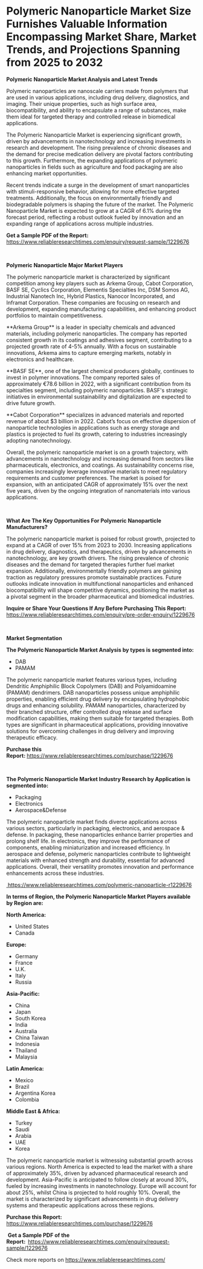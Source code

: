 <p><h1>Polymeric Nanoparticle Market Size Furnishes Valuable Information Encompassing Market Share, Market Trends, and Projections Spanning from 2025 to 2032</h1></p><p><strong>Polymeric Nanoparticle Market Analysis and Latest Trends</strong></p>
<p><p>Polymeric nanoparticles are nanoscale carriers made from polymers that are used in various applications, including drug delivery, diagnostics, and imaging. Their unique properties, such as high surface area, biocompatibility, and ability to encapsulate a range of substances, make them ideal for targeted therapy and controlled release in biomedical applications.</p><p>The Polymeric Nanoparticle Market is experiencing significant growth, driven by advancements in nanotechnology and increasing investments in research and development. The rising prevalence of chronic diseases and the demand for precise medication delivery are pivotal factors contributing to this growth. Furthermore, the expanding applications of polymeric nanoparticles in fields such as agriculture and food packaging are also enhancing market opportunities.</p><p>Recent trends indicate a surge in the development of smart nanoparticles with stimuli-responsive behavior, allowing for more effective targeted treatments. Additionally, the focus on environmentally friendly and biodegradable polymers is shaping the future of the market. The Polymeric Nanoparticle Market is expected to grow at a CAGR of 6.1% during the forecast period, reflecting a robust outlook fueled by innovation and an expanding range of applications across multiple industries.</p></p>
<p><strong>Get a Sample PDF of the Report:&nbsp;</strong> <a href="https://www.reliableresearchtimes.com/enquiry/request-sample/1229676?utm_campaign=2771&utm_medium=2&utm_source=Github&utm_content=ia&utm_term=31032025&utm_id=polymeric-nanoparticle">https://www.reliableresearchtimes.com/enquiry/request-sample/1229676</a></p>
<p>&nbsp;</p>
<p><strong>Polymeric Nanoparticle Major Market Players</strong></p>
<p><p>The polymeric nanoparticle market is characterized by significant competition among key players such as Arkema Group, Cabot Corporation, BASF SE, Cyclics Corporation, Elementis Specialties Inc, DSM Somos AG, Industrial Nanotech Inc, Hybrid Plastics, Nanocor Incorporated, and Inframat Corporation. These companies are focusing on research and development, expanding manufacturing capabilities, and enhancing product portfolios to maintain competitiveness.</p><p>**Arkema Group** is a leader in specialty chemicals and advanced materials, including polymeric nanoparticles. The company has reported consistent growth in its coatings and adhesives segment, contributing to a projected growth rate of 4-5% annually. With a focus on sustainable innovations, Arkema aims to capture emerging markets, notably in electronics and healthcare.</p><p>**BASF SE**, one of the largest chemical producers globally, continues to invest in polymer innovations. The company reported sales of approximately €78.6 billion in 2022, with a significant contribution from its specialties segment, including polymeric nanoparticles. BASF's strategic initiatives in environmental sustainability and digitalization are expected to drive future growth.</p><p>**Cabot Corporation** specializes in advanced materials and reported revenue of about $3 billion in 2022. Cabot’s focus on effective dispersion of nanoparticle technologies in applications such as energy storage and plastics is projected to fuel its growth, catering to industries increasingly adopting nanotechnology.</p><p>Overall, the polymeric nanoparticle market is on a growth trajectory, with advancements in nanotechnology and increasing demand from sectors like pharmaceuticals, electronics, and coatings. As sustainability concerns rise, companies increasingly leverage innovative materials to meet regulatory requirements and customer preferences. The market is poised for expansion, with an anticipated CAGR of approximately 15% over the next five years, driven by the ongoing integration of nanomaterials into various applications.</p></p>
<p>&nbsp;</p>
<p><strong>What Are The Key Opportunities For Polymeric Nanoparticle Manufacturers?</strong></p>
<p><p>The polymeric nanoparticle market is poised for robust growth, projected to expand at a CAGR of over 15% from 2023 to 2030. Increasing applications in drug delivery, diagnostics, and therapeutics, driven by advancements in nanotechnology, are key growth drivers. The rising prevalence of chronic diseases and the demand for targeted therapies further fuel market expansion. Additionally, environmentally friendly polymers are gaining traction as regulatory pressures promote sustainable practices. Future outlooks indicate innovation in multifunctional nanoparticles and enhanced biocompatibility will shape competitive dynamics, positioning the market as a pivotal segment in the broader pharmaceutical and biomedical industries.</p></p>
<p><strong>Inquire or Share Your Questions If Any Before Purchasing This Report:</strong> <a href="https://www.reliableresearchtimes.com/enquiry/pre-order-enquiry/1229676?utm_campaign=2771&utm_medium=2&utm_source=Github&utm_content=ia&utm_term=31032025&utm_id=polymeric-nanoparticle">https://www.reliableresearchtimes.com/enquiry/pre-order-enquiry/1229676</a></p>
<p>&nbsp;</p>
<p><strong>Market Segmentation</strong></p>
<p><strong>The Polymeric Nanoparticle Market Analysis by types is segmented into:</strong></p>
<p><ul><li>DAB</li><li>PAMAM</li></ul></p>
<p><p>The polymeric nanoparticle market features various types, including Dendritic Amphiphilic Block Copolymers (DAB) and Polyamidoamine (PAMAM) dendrimers. DAB nanoparticles possess unique amphiphilic properties, enabling efficient drug delivery by encapsulating hydrophobic drugs and enhancing solubility. PAMAM nanoparticles, characterized by their branched structure, offer controlled drug release and surface modification capabilities, making them suitable for targeted therapies. Both types are significant in pharmaceutical applications, providing innovative solutions for overcoming challenges in drug delivery and improving therapeutic efficacy.</p></p>
<p><strong>Purchase this Report:&nbsp;</strong><a href="https://www.reliableresearchtimes.com/purchase/1229676?utm_campaign=2771&utm_medium=2&utm_source=Github&utm_content=ia&utm_term=31032025&utm_id=polymeric-nanoparticle">https://www.reliableresearchtimes.com/purchase/1229676</a></p>
<p>&nbsp;</p>
<p><strong>The Polymeric Nanoparticle Market Industry Research by Application is segmented into:</strong></p>
<p><ul><li>Packaging</li><li>Electronics</li><li>Aerospace&Defense</li></ul></p>
<p><p>The polymeric nanoparticle market finds diverse applications across various sectors, particularly in packaging, electronics, and aerospace & defense. In packaging, these nanoparticles enhance barrier properties and prolong shelf life. In electronics, they improve the performance of components, enabling miniaturization and increased efficiency. In aerospace and defense, polymeric nanoparticles contribute to lightweight materials with enhanced strength and durability, essential for advanced applications. Overall, their versatility promotes innovation and performance enhancements across these industries.</p></p>
<p><a href="https://www.reliableresearchtimes.com/polymeric-nanoparticle-r1229676?utm_campaign=2771&utm_medium=2&utm_source=Github&utm_content=ia&utm_term=31032025&utm_id=polymeric-nanoparticle">&nbsp;https://www.reliableresearchtimes.com/polymeric-nanoparticle-r1229676</a></p>
<p><strong>In terms of Region, the Polymeric Nanoparticle Market Players available by Region are:</strong></p>
<p>
    <p> <strong> North America: </strong>
        <ul>
            <li>United States</li>
            <li>Canada</li>
        </ul>
        </p> 
    <p> <strong> Europe: </strong>
        <ul>
            <li>Germany</li>
            <li>France</li>
            <li>U.K.</li>
            <li>Italy</li>
            <li>Russia</li>
        </ul>
        </p> 
    <p> <strong> Asia-Pacific: </strong>
        <ul>
            <li>China</li>
            <li>Japan</li>
            <li>South Korea</li>
            <li>India</li>
            <li>Australia</li>
            <li>China Taiwan</li>
            <li>Indonesia</li>
            <li>Thailand</li>
            <li>Malaysia</li>
        </ul>
        </p> 
    <p> <strong> Latin America: </strong>
        <ul>
            <li>Mexico</li>
            <li>Brazil</li>
            <li>Argentina Korea</li>
            <li>Colombia</li>
        </ul>
        </p> 
    <p> <strong> Middle East & Africa: </strong>
        <ul>
            <li>Turkey</li>
            <li>Saudi</li>
            <li>Arabia</li>
            <li>UAE</li>
            <li>Korea</li>
        </ul>
    </p>
    </p>
<p><p>The polymeric nanoparticle market is witnessing substantial growth across various regions. North America is expected to lead the market with a share of approximately 35%, driven by advanced pharmaceutical research and development. Asia-Pacific is anticipated to follow closely at around 30%, fueled by increasing investments in nanotechnology. Europe will account for about 25%, whilst China is projected to hold roughly 10%. Overall, the market is characterized by significant advancements in drug delivery systems and therapeutic applications across these regions.</p></p>
<p><strong>Purchase this Report: </strong><a href="https://www.reliableresearchtimes.com/purchase/1229676?utm_campaign=2771&utm_medium=2&utm_source=Github&utm_content=ia&utm_term=31032025&utm_id=polymeric-nanoparticle">https://www.reliableresearchtimes.com/purchase/1229676</a></p>
<p>&nbsp;<strong>Get a Sample PDF of the Report:&nbsp;&nbsp;</strong><a href="https://www.reliableresearchtimes.com/enquiry/request-sample/1229676?utm_campaign=2771&utm_medium=2&utm_source=Github&utm_content=ia&utm_term=31032025&utm_id=polymeric-nanoparticle">https://www.reliableresearchtimes.com/enquiry/request-sample/1229676</a></p>
<p><strong></strong></p>
<p>Check more reports on <a href="https://www.reliableresearchtimes.com/?utm_campaign=2771&utm_medium=2&utm_source=Github&utm_content=ia&utm_term=31032025&utm_id=polymeric-nanoparticle">https://www.reliableresearchtimes.com/</a></p>
